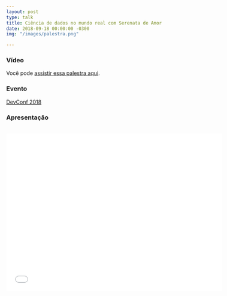 ```yaml
---
layout: post
type: talk
title: Ciência de dados no mundo real com Serenata de Amor
date: 2018-09-18 00:00:00 -0300
img: "/images/palestra.png"

---
```

### Vídeo

Você pode [assistir essa palestra aqui](https://videoh.infoq.com/presentations-br/devconf2018-JessicaTemporal-Dados.mp4).

### Evento

[DevConf 2018](https://www.sympla.com.br/devconf-2018__233687)

### Apresentação

<br>

<center>

<iframe src="//slides.com/jtemporal/serenata-devconf/embed" width="576" height="420" scrolling="no" frameborder="0" webkitallowfullscreen mozallowfullscreen allowfullscreen></iframe>

</center>